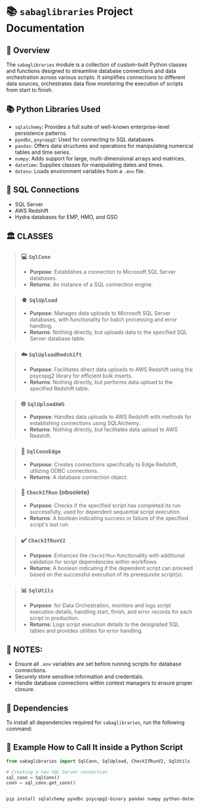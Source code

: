 # :books: `sabaglibraries` Project Documentation

##  :mag_right: Overview

The `sabaglibraries` module is a collection of custom-built Python classes and functions designed to streamline database connections and data orchestration across various scripts. It simplifies connections to different data sources, orchestrates data flow monitoring the execution of scripts from start to finish.


## :books: Python Libraries Used

- `sqlalchemy`: Provides a full suite of well-known enterprise-level persistence patterns.
- `pyodbc`, `psycopg2`: Used for connecting to SQL databases.
- `pandas`: Offers data structures and operations for manipulating numerical tables and time series.
- `numpy`: Adds support for large, multi-dimensional arrays and matrices.
- `datetime`: Supplies classes for manipulating dates and times.
- `dotenv`: Loads environment variables from a `.env` file.

##  :link: SQL Connections

- SQL Server
- AWS Redshift
- Hydra databases for EMP, HMO, and GSO
## :classical_building: CLASSES

>### :computer: `SqlConn`
>   - **Purpose**: Establishes a connection to Microsoft SQL Server databases.
>   - **Returns**: An instance of a SQL connection engine.

>### :arrow_up: `SqlUpload`
>   - **Purpose**: Manages data uploads to Microsoft SQL Server databases, with functionality for batch processing and error handling.
>   - **Returns**: Nothing directly, but uploads data to the specified SQL Server database table.

>### :cloud: `SqlUploadRedshift`
>   - **Purpose**: Facilitates direct data uploads to AWS Redshift using the psycopg2 library for efficient bulk inserts.
>   - **Returns**: Nothing directly, but performs data upload to the specified Redshift table.

>   ### :globe_with_meridians: `SqlUploadAWS`
>   - **Purpose**: Handles data uploads to AWS Redshift with methods for establishing connections using SQLAlchemy.
>   - **Returns**: Nothing directly, but facilitates data upload to AWS Redshift.

>### :link: `SqlConnEdge`
>   - **Purpose**: Creates connections specifically to Edge Redshift, utilizing ODBC connections.
>   - **Returns**: A database connection object.

> ### :mag_right: `CheckIfRun` (obsolete)
> - **Purpose**: Checks if the specified script has completed its run successfully, used for dependent sequential script execution.
> - **Returns**: A boolean indicating success or failure of the specified script's last run.

> ### :heavy_check_mark: `CheckIfRunV2`
> - **Purpose**: Enhances the `CheckIfRun` functionality with additional validation for script dependencies within workflows.
> - **Returns**: A boolean indicating if the dependent script can proceed based on the successful execution of its prerequisite script(s).

> ### :bar_chart: `SqlUtils`
> - **Purpose**: for Data Orchestration, monitors and logs script execution details, handling start, finish, and error records for each script in production.
>- **Returns**: Logs script execution details to the designated SQL tables and provides utilities for error handling.


##  :memo: NOTES:

- Ensure all `.env` variables are set before running scripts for database connections.
- Securely store sensitive information and credentials.
- Handle database connections within context managers to ensure proper closure.

## :toolbox:  Dependencies

To install all dependencies required for `sabaglibraries`, run the following command:

## :electric_plug: Example How to Call It inside a Python Script

```python
from sabaglibraries import SqlConn, SqlUpload, CheckIfRunV2, SqlUtils

# Creating a new SQL Server connection
sql_conn = SqlConn()
conn = sql_conn.get_conn()



```

```bash
pip install sqlalchemy pyodbc psycopg2-binary pandas numpy python-dotenv
```
